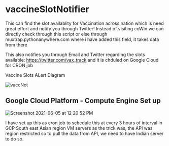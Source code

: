 # vaccineSlotNotifier


This can find the slot availablity for Vaccination across nation which is need great effort and notify you through Twitter! Instead of visiting coWin we can directly check through this script or else through muxtrap.pythonanywhere.com where i have added this field, it takes data from there

This also notifies you through Email and Twitter regarding the slots available: https://twitter.com/vax_track and it is chduled on Google Cloud for CRON job


Vaccine Slots ALert Diagram

![vaccNot](https://user-images.githubusercontent.com/27301175/119247021-05b96980-bba4-11eb-905d-aa5535ff8519.png)


## Google Cloud Platform - Compute Engine Set up


![Screenshot 2021-06-05 at 12 20 52 PM](https://user-images.githubusercontent.com/27301175/120883084-d3265c80-c5f8-11eb-8ae2-19e2baf3a3f5.png)

I have set up this as cron job to schedule this at every 3 hours of interval in GCP South east Asian region VM servers as the trick was, the API was region restricted so to pull the data from API, we need to have Indian server to do so.
